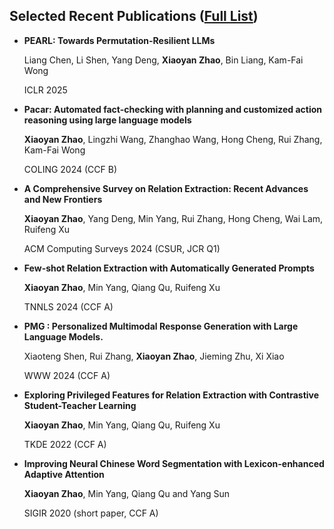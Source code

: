 <!-- ---
title: "Paper Title Number 1"
collection: publications
category: manuscripts
permalink: /publication/2009-10-01-paper-title-number-1
excerpt: 'This paper is about the number 1. The number 2 is left for future work.'
date: 2009-10-01
venue: 'Journal 1'
slidesurl: 'http://academicpages.github.io/files/slides1.pdf'
paperurl: 'http://academicpages.github.io/files/paper1.pdf'
citation: 'Your Name, You. (2009). &quot;Paper Title Number 1.&quot; <i>Journal 1</i>. 1(1).'
---

The contents above will be part of a list of publications, if the user clicks the link for the publication than the contents of section will be rendered as a full page, allowing you to provide more information about the paper for the reader. When publications are displayed as a single page, the contents of the above "citation" field will automatically be included below this section in a smaller font. -->


## Selected Recent Publications ([Full List](https://scholar.google.com/citations?user=rtLHw6QAAAAJ))

- **PEARL: Towards Permutation-Resilient LLMs**

  Liang Chen, Li Shen, Yang Deng, **Xiaoyan Zhao**, Bin Liang, Kam-Fai Wong

  ICLR 2025
  
- **Pacar: Automated fact-checking with planning and customized action reasoning using large language models**

  **Xiaoyan Zhao**, Lingzhi Wang, Zhanghao Wang, Hong Cheng, Rui Zhang, Kam-Fai Wong

  COLING 2024 (CCF B)

- **A Comprehensive Survey on Relation Extraction: Recent Advances and New Frontiers**

  **Xiaoyan Zhao**, Yang Deng, Min Yang, Rui Zhang, Hong Cheng, Wai Lam, Ruifeng Xu

  ACM Computing Surveys 2024 (CSUR, JCR Q1)

- **Few-shot Relation Extraction with Automatically Generated Prompts**

  **Xiaoyan Zhao**, Min Yang, Qiang Qu, Ruifeng Xu

  TNNLS 2024 (CCF A)

- **PMG : Personalized Multimodal Response Generation with Large Language Models.** 

  Xiaoteng Shen, Rui Zhang, **Xiaoyan Zhao**, Jieming Zhu, Xi Xiao

  WWW 2024 (CCF A)

- **Exploring Privileged Features for Relation Extraction with Contrastive Student-Teacher Learning**

  **Xiaoyan Zhao**, Min Yang, Qiang Qu, Ruifeng Xu

  TKDE 2022 (CCF A)

- **Improving Neural Chinese Word Segmentation with Lexicon-enhanced Adaptive Attention**

  **Xiaoyan Zhao**, Min Yang, Qiang Qu and Yang Sun

  SIGIR 2020 (short paper, CCF A)